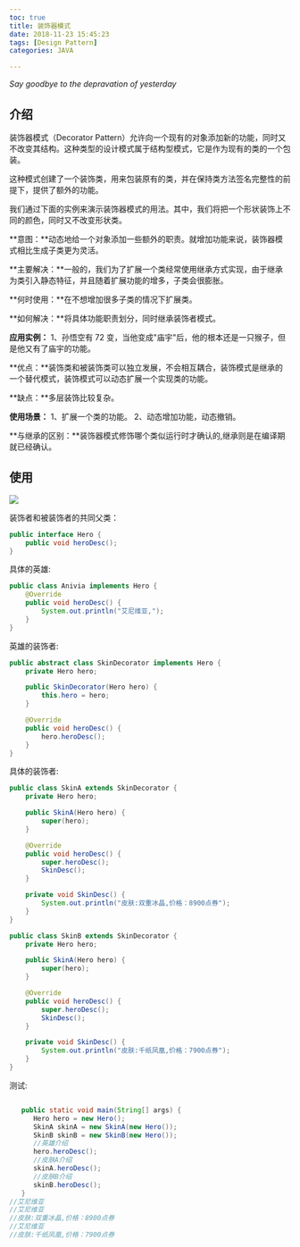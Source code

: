 ```yaml
---
toc: true
title: 装饰器模式
date: 2018-11-23 15:45:23
tags: [Design Pattern]
categories: JAVA

---
```


*Say goodbye to the depravation of yesterday*
<!--more-->  



## 介绍

装饰器模式（Decorator Pattern）允许向一个现有的对象添加新的功能，同时又不改变其结构。这种类型的设计模式属于结构型模式，它是作为现有的类的一个包装。

这种模式创建了一个装饰类，用来包装原有的类，并在保持类方法签名完整性的前提下，提供了额外的功能。

我们通过下面的实例来演示装饰器模式的用法。其中，我们将把一个形状装饰上不同的颜色，同时又不改变形状类。

**意图：**动态地给一个对象添加一些额外的职责。就增加功能来说，装饰器模式相比生成子类更为灵活。

**主要解决：**一般的，我们为了扩展一个类经常使用继承方式实现，由于继承为类引入静态特征，并且随着扩展功能的增多，子类会很膨胀。

**何时使用：**在不想增加很多子类的情况下扩展类。

**如何解决：**将具体功能职责划分，同时继承装饰者模式。

**应用实例：** 1、孙悟空有 72 变，当他变成"庙宇"后，他的根本还是一只猴子，但是他又有了庙宇的功能。

**优点：**装饰类和被装饰类可以独立发展，不会相互耦合，装饰模式是继承的一个替代模式，装饰模式可以动态扩展一个实现类的功能。

**缺点：**多层装饰比较复杂。

**使用场景：** 1、扩展一个类的功能。 2、动态增加功能，动态撤销。

**与继承的区别：**装饰器模式修饰哪个类似运行时才确认的,继承则是在编译期就已经确认。

## 使用

![](https://blog-1257031229.cos.ap-shanghai.myqcloud.com/%E8%AE%BE%E8%AE%A1%E6%A8%A1%E5%BC%8F/%E8%A3%85%E9%A5%B0%E5%99%A8%E6%A8%A1%E5%BC%8F.png)

装饰者和被装饰者的共同父类：

```java
public interface Hero {
    public void heroDesc();
}
```

具体的英雄:

```java
public class Anivia implements Hero {
    @Override
    public void heroDesc() {
        System.out.println("艾尼维亚,");
    }
}
```

英雄的装饰者:

```java
public abstract class SkinDecorator implements Hero {
    private Hero hero;

    public SkinDecorator(Hero hero) {
        this.hero = hero;
    }

    @Override
    public void heroDesc() {
        hero.heroDesc();
    }
}
```

具体的装饰者:

```java
public class SkinA extends SkinDecorator {
    private Hero hero;

    public SkinA(Hero hero) {
        super(hero);
    }

    @Override
    public void heroDesc() {
        super.heroDesc();
        SkinDesc();
    }

    private void SkinDesc() {
        System.out.println("皮肤:双重冰晶,价格：8900点券");
    }
}
```

```java
public class SkinB extends SkinDecorator {
    private Hero hero;

    public SkinA(Hero hero) {
        super(hero);
    }

    @Override
    public void heroDesc() {
        super.heroDesc();
        SkinDesc();
    }

    private void SkinDesc() {
        System.out.println("皮肤:千纸凤凰,价格：7900点券");
    }
}
```

测试:

```java

   public static void main(String[] args) {
      Hero hero = new Hero();
      SkinA skinA = new SkinA(new Hero());
      SkinB skinB = new SkinB(new Hero());
      //英雄介绍
      hero.heroDesc();
      //皮肤A介绍
      skinA.heroDesc();
      //皮肤B介绍
      skinB.heroDesc();
   }
//艾尼维亚
//艾尼维亚
//皮肤:双重冰晶,价格：8900点券
//艾尼维亚
//皮肤:千纸凤凰,价格：7900点券
```

